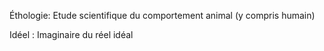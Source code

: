 Éthologie: Etude scientifique du comportement animal (y compris humain)

Idéel : Imaginaire du réel idéal 